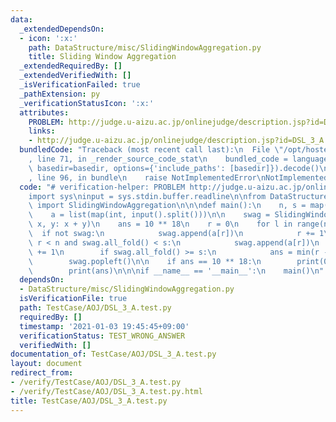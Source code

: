 ```yaml
---
data:
  _extendedDependsOn:
  - icon: ':x:'
    path: DataStructure/misc/SlidingWindowAggregation.py
    title: Sliding Window Aggregation
  _extendedRequiredBy: []
  _extendedVerifiedWith: []
  _isVerificationFailed: true
  _pathExtension: py
  _verificationStatusIcon: ':x:'
  attributes:
    PROBLEM: http://judge.u-aizu.ac.jp/onlinejudge/description.jsp?id=DSL_3_A
    links:
    - http://judge.u-aizu.ac.jp/onlinejudge/description.jsp?id=DSL_3_A
  bundledCode: "Traceback (most recent call last):\n  File \"/opt/hostedtoolcache/Python/3.9.1/x64/lib/python3.9/site-packages/onlinejudge_verify/documentation/build.py\"\
    , line 71, in _render_source_code_stat\n    bundled_code = language.bundle(stat.path,\
    \ basedir=basedir, options={'include_paths': [basedir]}).decode()\n  File \"/opt/hostedtoolcache/Python/3.9.1/x64/lib/python3.9/site-packages/onlinejudge_verify/languages/python.py\"\
    , line 96, in bundle\n    raise NotImplementedError\nNotImplementedError\n"
  code: "# verification-helper: PROBLEM http://judge.u-aizu.ac.jp/onlinejudge/description.jsp?id=DSL_3_A\n\
    import sys\ninput = sys.stdin.buffer.readline\n\nfrom DataStructure.misc.SlidingWindowAggregation\
    \ import SlidingWindowAggregation\n\n\ndef main():\n    n, s = map(int, input().split())\n\
    \    a = list(map(int, input().split()))\n\n    swag = SlidingWindowAggregation(lambda\
    \ x, y: x + y)\n    ans = 10 ** 18\n    r = 0\n    for l in range(n):\n      \
    \  if not swag:\n            swag.append(a[r])\n            r += 1\n        while\
    \ r < n and swag.all_fold() < s:\n            swag.append(a[r])\n            r\
    \ += 1\n        if swag.all_fold() >= s:\n            ans = min(r - l, ans)\n\
    \        swag.popleft()\n\n    if ans == 10 ** 18:\n        print(0)\n    else:\n\
    \        print(ans)\n\n\nif __name__ == '__main__':\n    main()\n"
  dependsOn:
  - DataStructure/misc/SlidingWindowAggregation.py
  isVerificationFile: true
  path: TestCase/AOJ/DSL_3_A.test.py
  requiredBy: []
  timestamp: '2021-01-03 19:45:45+09:00'
  verificationStatus: TEST_WRONG_ANSWER
  verifiedWith: []
documentation_of: TestCase/AOJ/DSL_3_A.test.py
layout: document
redirect_from:
- /verify/TestCase/AOJ/DSL_3_A.test.py
- /verify/TestCase/AOJ/DSL_3_A.test.py.html
title: TestCase/AOJ/DSL_3_A.test.py
---
```

